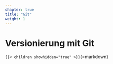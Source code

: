 ```yaml
---
chapter: true
title: "Git"
weight: 1
---
```



# Versionierung mit Git


`{{< children showhidden="true" >}}`{=markdown}
